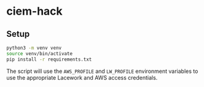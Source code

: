 # ciem-hack

## Setup

```sh
python3 -m venv venv
source venv/bin/activate
pip install -r requirements.txt
```

The script will use the `AWS_PROFILE` and `LW_PROFILE` environment variables to use the appropriate Lacework and AWS access credentials.
